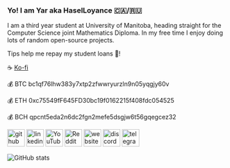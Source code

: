 ### Yo! I am Yar aka HaselLoyance :canada:/:ru:
I am a third year student at University of Manitoba, heading straight for the Computer Science joint Mathematics Diploma. In my free time I enjoy doing lots of random open-source projects.
 
 
Tips help me repay my student loans :christmas_tree:!

:coffee: [Ko-fi](https://ko-fi.com/haselloyance)

:moneybag: BTC bc1qf76lhw383y7xtp2zfwwryurzln9n05yqgjy60v

:moneybag: ETH 0xc75549fF645FD30bc19f0162215f408fdc054525

:moneybag: BCH qpcnt5eda2n6dc2fgn2mefe5dsgjw6t56gqegcez32

[<img src='https://cdn.jsdelivr.net/npm/simple-icons@3.0.1/icons/github.svg' alt='github' height='40'>](https://github.com/HaselLoyance)  [<img src='https://cdn.jsdelivr.net/npm/simple-icons@3.0.1/icons/linkedin.svg' alt='linkedin' height='40'>](https://www.linkedin.com/in/yaroslav-mikhaylik/)  [<img src='https://cdn.jsdelivr.net/npm/simple-icons@3.0.1/icons/youtube.svg' alt='YouTube' height='40'>](https://www.youtube.com/channel/UC3qbeZv-sNpW2b50diY4J5A)  [<img src='https://cdn.jsdelivr.net/npm/simple-icons@3.0.1/icons/reddit.svg' alt='Reddit' height='40'>](https://www.reddit.com/user/HaselLoyance)  [<img src='https://cdn.jsdelivr.net/npm/simple-icons@3.0.1/icons/icloud.svg' alt='website' height='40'>](https://haselloyance.github.io)  [<img src='https://cdn.jsdelivr.net/npm/simple-icons@3.0.1/icons/discord.svg' alt='discord' height='40'>](http://discordapp.com/users/548599191836819480)  [<img src='https://cdn.jsdelivr.net/npm/simple-icons@3.0.1/icons/telegram.svg' alt='telegram' height='40'>](https://t.me/HaselLoyance)  

![GitHub stats](https://github-readme-stats.vercel.app/api?username=HaselLoyance&show_icons=true&theme=solarized-dark)  

